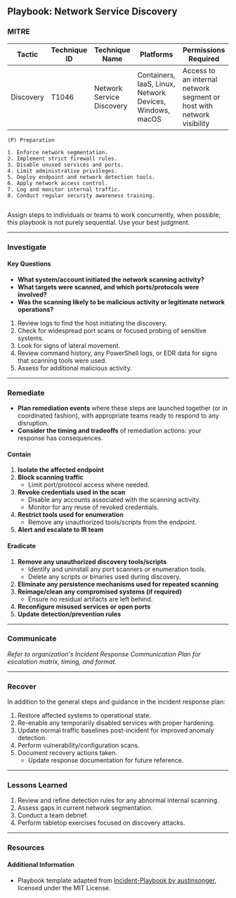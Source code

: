 ## Playbook: Network Service Discovery
  
### MITRE

| Tactic | Technique ID | Technique Name | Platforms  | Permissions Required |
| ------ | ------------ | -------------- | ---------- |--------------------- |
|Discovery|T1046        |Network Service Discovery |Containers, IaaS, Linux, Network Devices, Windows, macOS|Access to an internal network segment or host with network visibility|


```
(P) Preparation

1. Enforce network segmentation.
2. Implement strict firewall rules.
3. Disable unused services and ports.
4. Limit administrative privileges.
5. Deploy endpoint and network detection tools.
6. Apply network access control.
7. Log and monitor internal traffic.
8. Conduct regular security awareness training.
 
```
  
Assign steps to individuals or teams to work concurrently, when possible; this playbook is not purely sequential. Use your best judgment.

--------------

### Investigate

#### Key Questions
- **What system/account initiated the network scanning activity?**
- **What targets were scanned, and which ports/protocols were involved?**
- **Was the scanning likely to be malicious activity or legitimate network operations?**

1. Review logs to find the host initiating the discovery.
2. Check for widespread port scans or focused probing of sensitive systems.
3. Look for signs of lateral movement.
4. Review command history, any PowerShell logs, or EDR data for signs that scanning tools were used.
5. Assess for additional malicious activity.

--------------

### Remediate

* **Plan remediation events** where these steps are launched together (or in coordinated fashion), with appropriate teams ready to respond to any disruption.
* **Consider the timing and tradeoffs** of remediation actions: your response has consequences.

#### Contain

1. **Isolate the affected endpoint**
2. **Block scanning traffic**
   - Limit port/protocol access where needed.
3. **Revoke credentials used in the scan**
   - Disable any accounts associated with the scanning activity.
   - Monitor for any reuse of revoked credentials.
4. **Restrict tools used for enumeration**
   - Remove any unauthorized tools/scripts from the endpoint.
5. **Alert and escalate to IR team**

#### Eradicate

1. **Remove any unauthorized discovery tools/scripts**
   - Identify and uninstall any port scanners or enumeration tools.
   - Delete any scripts or binaries used during discovery.
2. **Eliminate any persistence mechanisms used for repeated scanning**
3. **Reimage/clean any compromised systems (if required)**
   - Ensure no residual artifacts are left behind.
4. **Reconfigure misused services or open ports**
5. **Update detection/prevention rules**

--------------

### Communicate

*Refer to organization's Incident Response Communication Plan for escalation matrix, timing, and format.*    

--------------

### Recover

In addition to the general steps and guidance in the incident response plan:

1. Restore affected systems to operational state.
2. Re-enable any temporarily disabled services with proper hardening.
3. Update normal traffic baselines post-incident for improved anomaly detection.
4. Perform vulnerability/configuration scans.
5. Document recovery actions taken.
   - Update response documentation for future reference.

--------------
  
### Lessons Learned

 1. Review and refine detection rules for any abnormal internal scanning.
 2. Assess gaps in current network segmentation.
 4. Conduct a team debrief.
 5. Perform tabletop exercises focused on discovery attacks.

--------------

### Resources

#### Additional Information

- Playbook template adapted from [Incident-Playbook by austinsonger](https://github.com/austinsonger/Incident-Playbook), licensed under the MIT License.



